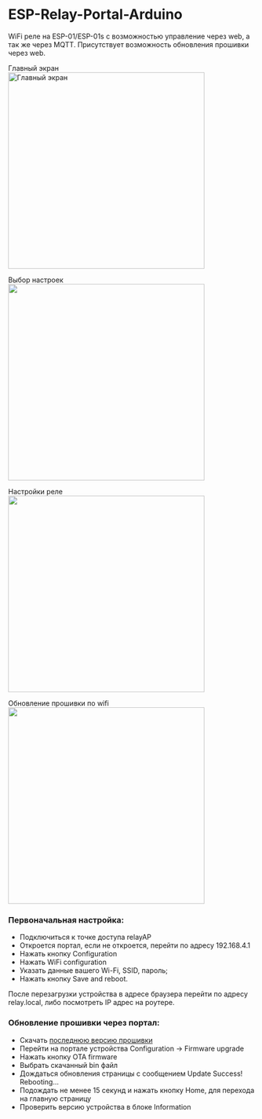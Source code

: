 # ESP-Relay-Portal-Arduino

WiFi реле на ESP-01/ESP-01s c возможностью управление через web, а так же через MQTT. Присутствует возможность обновления прошивки через web.


Главный экран<br>
<img src="https://user-images.githubusercontent.com/16363451/196786025-64c60964-c8f2-474a-921a-4b0dbea100df.jpg" width="400" alt="Главный экран">

Выбор настроек<br>
<img src="https://user-images.githubusercontent.com/16363451/196786045-36999196-129e-421d-b48d-7a00b394fab5.jpg" width="400">

Настройки реле<br>
<img src="https://user-images.githubusercontent.com/16363451/196786050-6f4aeb0a-c2ae-4253-ac1b-81ab8fa181ec.jpg" width="400">

Обновление прошивки по wifi<br>
<img src="https://user-images.githubusercontent.com/16363451/196786053-1dc90509-0d43-4537-bd3b-61cb8376c4b2.jpg" width="400">


### Первоначальная настройка:
- Подключиться к точке доступа relayAP
- Откроется портал, если не откроется, перейти по адресу 192.168.4.1
- Нажать кнопку Configuration
- Нажать WiFi configuration
- Указать данные вашего Wi-Fi, SSID, пароль;
- Нажать кнопку Save and reboot.

После перезагрузки устройства в адресе браузера перейти по адресу relay.local, либо посмотреть IP адрес на роутере.


### Обновление прошивки через портал:
- Скачать [последнюю версию прошивки](https://github.com/mr-whitefoot/ESP-Relay-Portal-Arduino/releases/latest)
- Перейти на портале устройства Configuration -> Firmware upgrade
- Нажать кнопку OTA firmware
- Выбрать скачанный bin файл
- Дождаться обновления страницы с сообщением Update Success! Rebooting...
- Подождать не менее 15 секунд и нажать кнопку Home, для перехода на главную страницу
- Проверить версию устройства в блоке Information


